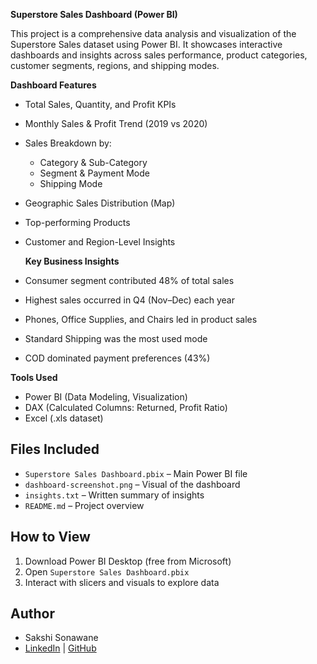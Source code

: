
 **Superstore Sales Dashboard (Power BI)**

This project is a comprehensive data analysis and visualization of the Superstore Sales dataset using Power BI. It showcases interactive dashboards and insights across sales performance, product categories, customer segments, regions, and shipping modes.

 **Dashboard Features**
- Total Sales, Quantity, and Profit KPIs
- Monthly Sales & Profit Trend (2019 vs 2020)
- Sales Breakdown by:
  - Category & Sub-Category
  - Segment & Payment Mode
  - Shipping Mode
- Geographic Sales Distribution (Map)
- Top-performing Products
- Customer and Region-Level Insights

  **Key Business Insights**
  
- Consumer segment contributed 48% of total sales
- Highest sales occurred in Q4 (Nov–Dec) each year
- Phones, Office Supplies, and Chairs led in product sales
- Standard Shipping was the most used mode
- COD dominated payment preferences (43%)

 **Tools Used**

- Power BI (Data Modeling, Visualization)
- DAX (Calculated Columns: Returned, Profit Ratio)
- Excel (.xls dataset)

##  Files Included

- `Superstore Sales Dashboard.pbix` – Main Power BI file
- `dashboard-screenshot.png` – Visual of the dashboard
- `insights.txt` – Written summary of insights
- `README.md` – Project overview

##  How to View

1. Download Power BI Desktop (free from Microsoft)
2. Open `Superstore Sales Dashboard.pbix`
3. Interact with slicers and visuals to explore data

##  Author

- Sakshi Sonawane  
- [LinkedIn](https://www.linkedin.com/in/sakshi-sonawane-7867b3225/) | [GitHub](https://github.com/Sakshiks01)

